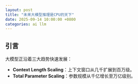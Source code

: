 ```yaml
---
layout: post
title: "未来大模型推理是CPU的天下"
date: 2025-09-14 10:00:00 +0800
categories: ai llm
---
```


## 引言

大模型正沿着三大趋势快速发展：
- **Context Length Scaling**：上下文窗口从几千扩展到百万级。
- **Total Parameter Scaling**：参数规模从千亿增长至万亿级别。
